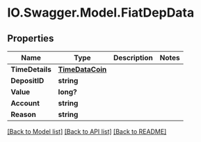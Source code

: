 # IO.Swagger.Model.FiatDepData
## Properties

Name | Type | Description | Notes
------------ | ------------- | ------------- | -------------
**TimeDetails** | [**TimeDataCoin**](TimeDataCoin.md) |  | 
**DepositID** | **string** |  | 
**Value** | **long?** |  | 
**Account** | **string** |  | 
**Reason** | **string** |  | 

[[Back to Model list]](../README.md#documentation-for-models) [[Back to API list]](../README.md#documentation-for-api-endpoints) [[Back to README]](../README.md)

